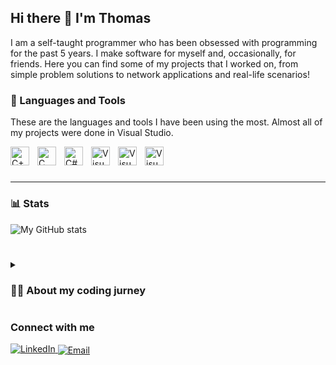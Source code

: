 ## Hi there 👋 I'm Thomas

I am a self-taught programmer who has been obsessed with programming for the past 5 years. I make software for myself and, occasionally, for friends. Here you can find some of my projects that I worked on, from simple problem solutions to network applications and real-life scenarios!

### 🧰 Languages and Tools

These are the languages and tools I have been using the most. Almost all of my projects were done in Visual Studio.

<img align="left" alt="C++" width="30px" style="padding-right:10px;" src="https://cdn.jsdelivr.net/gh/devicons/devicon@latest/icons/cplusplus/cplusplus-original.svg"/>

<img align="left" alt="C" width="30px" style="padding-right:10px;" src="https://cdn.jsdelivr.net/gh/devicons/devicon@latest/icons/c/c-original.svg"/>

<img align="left" alt="C#" width="30px" style="padding-right:10px;" src="https://cdn.jsdelivr.net/gh/devicons/devicon@latest/icons/csharp/csharp-original.svg"/>

<img align="left" alt="Visual Studio Code" width="30px" style="padding-right:10px;" src="https://cdn.jsdelivr.net/gh/devicons/devicon@latest/icons/dot-net/dot-net-original.svg"/>

<img align="left" alt="Visual Studio" width="30px" style="padding-right:10px;" src="https://cdn.jsdelivr.net/gh/devicons/devicon@latest/icons/visualstudio/visualstudio-original.svg"/>

<img align="left" alt="Visual Studio Code" width="30px" style="padding-right:10px;" src="https://cdn.jsdelivr.net/gh/devicons/devicon@latest/icons/vscode/vscode-original.svg"/>

<br />

#
---

### 📊 Stats

![My GitHub stats](https://github-readme-stats.vercel.app/api?username=thomasgagyi&show_icons=true&theme=github_dark)

#
<details>
   <summary><h3>👨‍💻 About my coding jurney</h3></summary>
I was introduced to programming in middle school by my IT teacher, who taught us the basics of coding and logic. We started with Scratch and, within a year, moved on to C++, learning it from scratch. I did quite well in school, so my teacher invited me, along with a few classmates, to join an IT contest practice group where we worked on competition problems. However, I struggled with the complex syntax of C++ and the challenging questions. Despite trying my best, I decided to leave the group to focus more on my schoolwork and maintain my grades.

Over a year later, I decided to give C++ another try. I searched for it online, clicked the first link on cplusplus.com, and started getting familiar with the language again. This continued for some time, but I eventually got bored because I didn't have any project ideas, and coding wasn’t a priority compared to subjects like math and physics.

Another year later, I stumbled upon a video about malware development, which reignited my interest. I became fascinated with the idea of writing code that could lock down files and software behind a wall. At the time, I was just a curious kid who loved planning. By planning, I mean setting goals that had to be accomplished without my direct involvement, like building a rocket that I couldn’t control once launched. Malware operates on a similar principle, which made me fall in love with writing applications that work autonomously with minimal input or control. If I made a mistake, the program wouldn't work.

At 16, I wrote my first small application that blocked browsers like Chrome and Mozilla using batch script. I chose batch script because it was easy to learn, and there were plenty of tutorials available. Later, I wrote another application that blocked folders. This became something of an addiction for me. However, I soon realized that batch script didn’t give me enough control or flexibility to create more advanced applications, so I returned to C++.

I began by transferring my knowledge from batch script to C++, learning how to manipulate the registry, files, and so on. I decided to dive into networking early on, and though it was challenging, after two weeks of hard work, my first chat app compiled. It felt like I had overcome a huge obstacle.

As time went on, I learned multithreading and combined everything I had learned to build multithreaded servers capable of handling thousands of connections simultaneously. I felt great, like I knew everything—but at the same time, I sensed that my knowledge was still lacking. So, I decided to explore what happens behind the scenes. That’s when I turned to Assembly language. I had heard it was difficult, but I found it simpler than C++ because of its straightforward syntax. After a month, I became comfortable writing Assembly code and learned a lot about hardware and CPUs. However, I didn’t need Assembly for my applications, aside from occasional optimization.

Eventually, I decided to take another step and learn driver development. As usual, I tried to integrate what I learned into my personal projects. I wrote a network driver that acted as a sort of firewall. I needed a way to stop antivirus applications from updating, so I found a vulnerability where a firewall controller could let filters block itself. This led me to become familiar with Windows Filtering Platform (WFP) and realize how little I knew about Windows networking.

Today, I continue working on my projects, making libraries and personal application while improving my code and adhering to best practices, following naming conventions and design patterns used in real-world applications. I’m proud of how far I’ve come, but I know there’s still MUCH more to learn.
  Thank you for reading to the end.
</details>

### Connect with me
<div>
   <a href="https://www.linkedin.com/in/thomas-gagyi/">
      <img src="https://img.shields.io/badge/linkedin-%230077B5.svg?style=for-the-badge&logo=linkedin&logoColor=white" alt="LinkedIn"/>
   </a>
   <a href="mailto:thomas.gagyi@gmail.com">
      <img src="https://img.shields.io/badge/thomas.gagyi@gmail.com%0D%0A-8A2BE2" alt="Email" style="vertical-align: middle;"/>
   </a>
</div>
